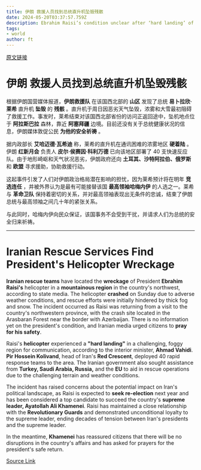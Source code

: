 ```yaml
---
title: 伊朗 救援人员找到总统直升机坠毁残骸
date: 2024-05-20T03:37:57.759Z
description: Ebrahim Raisi’s condition unclear after ‘hard landing’ of his aircraft in mountainous region
tags: 
- world
author: ft
---
```


[原文链接](https://ft.com/content/1056ee5a-1e4b-4985-ab6b-63e31176bc0b)

# **伊朗** 救援人员找到总统直升机坠毁残骸 

根据伊朗国营媒体报道，**伊朗救援队** 在该国西北部的 **山区** 发现了总统 **易卜拉欣·莱希** 直升机 **坠毁** 的 **残骸** 。直升机于周日因恶劣天气坠毁，浓雾和大雪最初阻碍了救援工作。事发时，莱希结束对该国西北部省份的访问正返回途中，坠机地点位于 **阿拉斯巴拉** 森林，靠近 **阿塞拜疆** 边境。目前还没有关于总统健康状况的信息，伊朗媒体敦促公民 **为他的安全祈祷** 。 

据内政部长 **艾哈迈德·瓦希迪** 称，莱希的直升机在通讯困难的浓雾地区 **硬着陆** 。伊朗 **红新月会** 负责人 **皮尔·侯赛因·科利万德** 已向该地区部署了 40 支快速反应队。由于地形崎岖和天气状况恶劣，伊朗政府还向 **土耳其、沙特阿拉伯、俄罗斯** 和 **欧盟** 寻求援助，协助救援行动。 

这起事件引发了人们对伊朗政治格局潜在影响的担忧，因为莱希预计将在明年 **竞选连任** ，并被外界认为是最有可能接替该国 **最高领袖哈梅内伊** 的人选之一。莱希与 **革命卫队** 保持着密切的关系，并对最高领袖表现出无条件的忠诚，结束了伊朗总统与最高领袖之间几十年的紧张关系。

与此同时，哈梅内伊向民众保证，该国事务不会受到干扰，并请求人们为总统的安全归来祈祷。

---

# Iranian Rescue Services Find President's Helicopter Wreckage 

**Iranian rescue teams** have located the **wreckage** of President **Ebrahim Raisi's** helicopter in a **mountainous region** in the country's northwest, according to state media. The helicopter **crashed** on Sunday due to adverse weather conditions, and rescue efforts were initially hindered by thick fog and snow. The incident occurred as Raisi was returning from a visit to the country's northwestern province, with the crash site located in the Arasbaran Forest near the border with Azerbaijan. There is no information yet on the president's condition, and Iranian media urged citizens to **pray for his safety**. 

Raisi's **helicopter** experienced a **"hard landing"** in a challenging, foggy region for communication, according to the interior minister, **Ahmad Vahidi**. **Pir Hossein Kolivand**, head of Iran's **Red Crescent**, deployed 40 rapid response teams to the area. The Iranian government also sought assistance from **Turkey, Saudi Arabia, Russia,** and the **EU** to aid in rescue operations due to the challenging terrain and weather conditions. 

The incident has raised concerns about the potential impact on Iran's political landscape, as Raisi is expected to **seek re-election** next year and has been considered a top candidate to succeed the country's **supreme leader, Ayatollah Ali Khamenei**. Raisi has maintained a close relationship with the **Revolutionary Guards** and demonstrated unconditional loyalty to the supreme leader, ending decades of tension between Iran's presidents and the supreme leader. 

In the meantime, **Khamenei** has reassured citizens that there will be no disruptions in the country's affairs and has asked for prayers for the president's safe return.

[Source Link](https://ft.com/content/1056ee5a-1e4b-4985-ab6b-63e31176bc0b)

